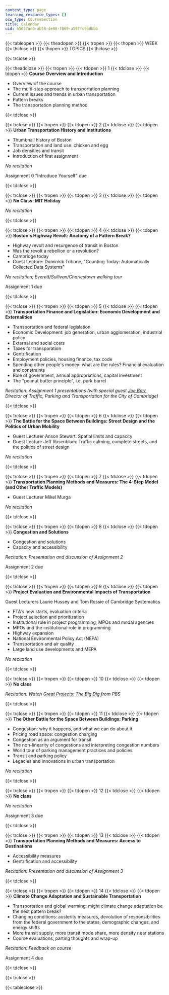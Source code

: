 ```yaml
---
content_type: page
learning_resource_types: []
ocw_type: CourseSection
title: Calendar
uid: 65657ac0-ab58-4e98-f069-a597fc96dbbb
---
```


{{< tableopen >}}
{{< theadopen >}}
{{< tropen >}}
{{< thopen >}}
WEEK
{{< thclose >}}
{{< thopen >}}
TOPICS
{{< thclose >}}

{{< trclose >}}

{{< theadclose >}}
{{< tropen >}}
{{< tdopen >}}
1
{{< tdclose >}}
{{< tdopen >}}
**Course Overview and Introduction**

*   Overview of the course
*   The multi-step approach to transportation planning
*   Current issues and trends in urban transportation
*   Pattern breaks
*   The transportation planning method


{{< tdclose >}}

{{< trclose >}}
{{< tropen >}}
{{< tdopen >}}
2
{{< tdclose >}}
{{< tdopen >}}
**Urban Transportation History and Institutions**

*   Thumbnail history of Boston
*   Transportation and land use: chicken and egg
*   Job densities and transit
*   Introduction of first assignment

_No recitation_

Assignment 0 "Introduce Yourself" due


{{< tdclose >}}

{{< trclose >}}
{{< tropen >}}
{{< tdopen >}}
3
{{< tdclose >}}
{{< tdopen >}}
**No Class: MIT Holiday**

_No recitation_


{{< tdclose >}}

{{< trclose >}}
{{< tropen >}}
{{< tdopen >}}
4
{{< tdclose >}}
{{< tdopen >}}
**Boston's Highway Revolt: Anatomy of a Pattern Break?**

*   Highway revolt and resurgence of transit in Boston
*   Was the revolt a rebellion or a revolution?
*   Cambridge today
*   Guest Lecture: Dominick Tribone, "Counting Today: Automatically Collected Data Systems"

_No recitation; Everett/Sullivan/Charlestown walking tour_

Assignment 1 due


{{< tdclose >}}

{{< trclose >}}
{{< tropen >}}
{{< tdopen >}}
5
{{< tdclose >}}
{{< tdopen >}}
**Transportation Finance and Legislation: Economic Development and Externalities**

*   Transportation and federal legislation
*   Economic Development: job generation, urban agglomeration, industrial policy
*   External and social costs
*   Taxes for transporation
*   Gentrification
*   Employment policies, housing finance, tax code
*   Spending other people's money: what are the rules? Financial evaluation and constraints
*   Role of government, annual appropriations, capital investment
*   The "peanut butter principle", i.e. pork barrel

_Recitation: Assignment 1 presentations (with special guest [Joe Barr](https://www.cambridgema.gov/traffic/engineeringplanning), Director of Traffic, Parking and Transportation for the City of Cambridge)_


{{< tdclose >}}

{{< trclose >}}
{{< tropen >}}
{{< tdopen >}}
6
{{< tdclose >}}
{{< tdopen >}}
**The Battle for the Space Between Buildings: Street Design and the Politics of Urban Mobility**

*   Guest Lecturer Anson Stewart: Spatial limits and capacity
*   Guest Lecture Jeff Rosenblum: Traffic calming, complete streets, and the politics of street design

_No recitation_


{{< tdclose >}}

{{< trclose >}}
{{< tropen >}}
{{< tdopen >}}
7
{{< tdclose >}}
{{< tdopen >}}
**Transportation Planning Methods and Measures: The 4-Step Model (and Other Traffic Models)**

*   Guest Lecturer Mikel Murga

_No recitation_


{{< tdclose >}}

{{< trclose >}}
{{< tropen >}}
{{< tdopen >}}
8
{{< tdclose >}}
{{< tdopen >}}
**Congestion and Solutions**

*   Congestion and solutions
*   Capacity and accessibility

_Recitation: Presentation and discussion of Assignment 2_

Assignment 2 due


{{< tdclose >}}

{{< trclose >}}
{{< tropen >}}
{{< tdopen >}}
9
{{< tdclose >}}
{{< tdopen >}}
**Project Evaluation and Environmental Impacts of Transportation**

Guest Lecturers Laurie Hussey and Tom Rossie of Cambridge Systematics

*   FTA's new starts, evaluation criteria
*   Project selection and prioritization
*   Institutional role in project programming, MPOs and modal agencies
*   MPOs and the institutional role in programming
*   Highway expansion
*   National Environmental Policy Act (NEPA)
*   Transportation and air quality
*   Large land use developments and MEPA

_No recitation_


{{< tdclose >}}

{{< trclose >}}
{{< tropen >}}
{{< tdopen >}}
10
{{< tdclose >}}
{{< tdopen >}}
**No class**

_Recitation: Watch _[Great Projects: The Big Dig](http://www.pbs.org/greatprojects/about/bigdig.html)_ from PBS_


{{< tdclose >}}

{{< trclose >}}
{{< tropen >}}
{{< tdopen >}}
11
{{< tdclose >}}
{{< tdopen >}}
**The Other Battle for the Space Between Buildings: Parking**

*   Congestion: why it happens, and what we can do about it
*   Pricing road space: congestion charging
*   Congestion as an argument for transit
*   The non-linearity of congestions and interpreting congestion numbers
*   World tour of parking management practices and policies
*   Transit and parking policy
*   Legacies and innovations in urban transportation

_No recitation_


{{< tdclose >}}

{{< trclose >}}
{{< tropen >}}
{{< tdopen >}}
12
{{< tdclose >}}
{{< tdopen >}}
**No class**

_No recitation_

Assignment 3 due


{{< tdclose >}}

{{< trclose >}}
{{< tropen >}}
{{< tdopen >}}
13
{{< tdclose >}}
{{< tdopen >}}
**Transportation Planning Methods and Measures: Access to Destinations**

*   Accessibility measures
*   Gentrification and accessibility

_Recitation: Presentation and discussion of Assignment 3_


{{< tdclose >}}

{{< trclose >}}
{{< tropen >}}
{{< tdopen >}}
14
{{< tdclose >}}
{{< tdopen >}}
**Climate Change Adaptation and Sustainable Transportation**

*   Transportation and global warming: might climate change adaptation be the next pattern break?
*   Changing conditions: austerity measures, devolution of responsibilities from the federal government to the states, demographic changes, and energy shifts
*   More transit supply, more transit mode share, more density near stations
*   Course evaluations, parting thoughts and wrap-up

_Recitation: Feedback on course_

Assignment 4 due


{{< tdclose >}}

{{< trclose >}}

{{< tableclose >}}